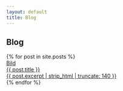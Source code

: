 ```yaml
---
layout: default
title: Blog
---
```


<h2>Blog</h2>
<div class="blog-grid">
  {% for post in site.posts %}
<a class="blog-card" href="{{ post.url | relative_url }}">
  <div class="card-img">Bild</div>
  <div class="card-content">
    <div class="card-title">{{ post.title }}</div>
    <div class="card-desc">{{ post.excerpt | strip_html | truncate: 140 }}</div>
  </div>
</a>
  {% endfor %}
</div>

